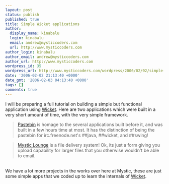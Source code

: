 ```yaml
---
layout: post
status: publish
published: true
title: Simple Wicket applications
author:
  display_name: kinabalu
  login: kinabalu
  email: andrew@mysticcoders.com
  url: http://www.mysticcoders.com
author_login: kinabalu
author_email: andrew@mysticcoders.com
author_url: http://www.mysticcoders.com
wordpress_id: 35
wordpress_url: http://www.mysticcoders.com/wordpress/2006/02/02/simple-wicket-applications/
date: '2006-02-02 21:13:40 +0000'
date_gmt: '2006-02-03 04:13:40 +0000'
tags: []
comments: true
---
```

I will be preparing a full tutorial on building a simple but functional application using <a href="http://wicket.sf.net">Wicket</a>.  Here are two applications which were built in a very short amount of time, with the very simple framework.

<blockquote><a href="http://www.papernapkin.org/pastebin">Pastebin</a> is homage to the several applications built before it, and was built in a few hours time at most.  It has the distinction of being the pastebin for irc.freenode.net's ##java, ##wicket, and ##swing!</blockquote>

<blockquote><a href="http://www.mysticcoders.com/lounge">Mystic Lounge</a> is a file delivery system!  Ok, its just a form giving you upload capability for larger files that you otherwise wouldn't be able to email.</blockquote><br />
We have a lot more projects in the works over here at Mystic, these are just some simple apps that we coded up to learn the internals of <a href="http://wicket.sf.net">Wicket</a>.

